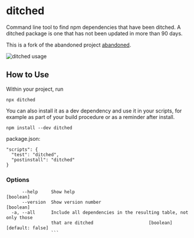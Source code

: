 # ditched

Command line tool to find npm dependencies that have been ditched.
A ditched package is one that has not been updated in more than 90 days.

This is a fork of the abandoned project [abandoned](https://github.com/brendonboshell/abandoned).

![ditched usage](screenshot.png)

## How to Use

Within your project, run

```
npx ditched
```

You can also install it as a dev dependency and use it in your scripts,
for example as part of your build procedure or as a reminder after install.

```
npm install --dev ditched
```

package.json:

```
"scripts": {
  "test": "ditched",
  "postinstall": "ditched"
}
```

### Options

````
      --help     Show help                                             [boolean]
      --version  Show version number                                   [boolean]
  -a, --all      Include all dependencies in the resulting table, not only those
                 that are ditched                     [boolean] [default: false]
                 ```
````
